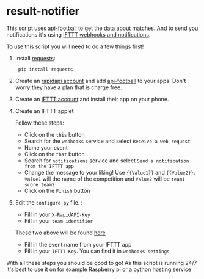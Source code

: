 # result-notifier
This script uses [api-football](https://www.api-football.com) to get the data about matches. And to send you notifications it's using [IFTTT webhooks and notifications](https://ifttt.com).

To use this script you will need to do a few things first!
1. Install [requests](https://pypi.org/project/requests/):

        pip install requests
        
2. Create an [rapidapi account](https://rapidapi.com) and add [api-football](https://rapidapi.com/api-sports/api/api-football) to your apps.
Don't worry they have a plan that is charge free.
3. Create an [IFTTT account](https://ifttt.com) and install their app on your phone.
4. Create an IFTTT applet 

    Follow these steps:
      * Click on the `this` button
      * Search for the `webhooks` service and select `Receive a web request`
      * Name your event
      * Click on the `that` button
      * Search for `notifications` service and select `Send a notification from the IFTTT app`
      * Change the message to your liking! Use `{{Value1}}` and `{{Value2}}`. `Value1` will the name of the competition and `Value2` will be `team1 score team2`
    * Click on the `Finish` button 

5. Edit the `configure.py` file. :
    * Fill in your `X-RapidAPI-Key`
    * Fill in your `team identifier`
    
    These two above will be found [here](https://rapidapi.com/api-sports/api/API-FOOTBALL)
    * Fill in the event name from your IFTTT app
    * Fill in your `IFTTT Key`. You can find it in `webhooks settings`

With all these steps you should be good to go!
As this script is running 24/7 it's best to use it on for example Raspberry pi or a python hosting service
